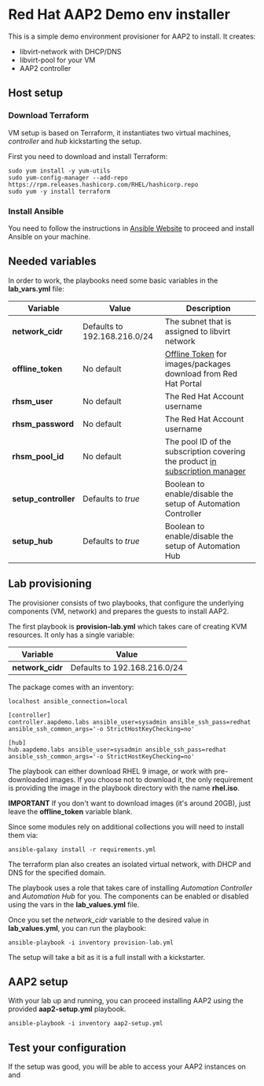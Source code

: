 # Red Hat AAP2 Demo env installer

This is a simple demo environment provisioner for AAP2 to install.
It creates:

- libvirt-network with DHCP/DNS
- libvirt-pool for your VM
- AAP2 controller

## Host setup

### Download Terraform

VM setup is based on Terraform, it instantiates two virtual machines, *controller* and *hub* kickstarting the setup.

First you need to download and install Terraform:

    sudo yum install -y yum-utils
    sudo yum-config-manager --add-repo https://rpm.releases.hashicorp.com/RHEL/hashicorp.repo
    sudo yum -y install terraform

### Install Ansible

You need to follow the instructions in [Ansible Website](https://docs.ansible.com/ansible/latest/installation_guide/intro_installation.html#installing-the-ansible-community-package) to proceed and install Ansible on your machine.

## Needed variables

In order to work, the playbooks need some basic variables in the **lab_vars.yml** file:

| Variable | Value | Description |
|--|--|--|
| **network_cidr** | Defaults to 192.168.216.0/24 | The subnet that is assigned to libvirt network |
| **offline_token** | No default | [Offline Token](https://access.redhat.com/management/api) for images/packages download from Red Hat Portal |
| **rhsm_user** | No default | The Red Hat Account username |
| **rhsm_password** | No default | The Red Hat Account username |
| **rhsm_pool_id** | No default | The pool ID of the subscription covering the product [in subscription manager](https://access.redhat.com/management/subscriptions/) |
| **setup_controller** | Defaults to *true* | Boolean to enable/disable the setup of Automation Controller |
| **setup_hub** | Defaults to *true* | Boolean to enable/disable the setup of Automation Hub |
## Lab provisioning

The provisioner consists of two playbooks, that configure the underlying components (VM, network) and prepares the guests to install AAP2.

The first playbook is **provision-lab.yml** which takes care of creating KVM resources. It only has a single variable:

| Variable | Value |
|--|--|
| **network_cidr** | Defaults to 192.168.216.0/24 |

The package comes with an inventory:

    localhost ansible_connection=local

    [controller]
    controller.aapdemo.labs ansible_user=sysadmin ansible_ssh_pass=redhat ansible_ssh_common_args='-o StrictHostKeyChecking=no'

    [hub]
    hub.aapdemo.labs ansible_user=sysadmin ansible_ssh_pass=redhat ansible_ssh_common_args='-o StrictHostKeyChecking=no'

The playbook can either download RHEL 9 image, or work with pre-downloaded images. If you choose not to download it, the only requirement is providing the image in the playbook directory with the name **rhel.iso**.

**IMPORTANT** If you don't want to download images (it's around 20GB), just leave the **offline_token** variable blank.

Since some modules rely on additional collections you will need to install them via:

    ansible-galaxy install -r requirements.yml

The terraform plan also creates an isolated virtual network, with DHCP and DNS for the specified domain.

The playbook uses a role that takes care of installing *Automation Controller* and *Automation Hub* for you. The components can be enabled or disabled using the vars in the **lab_values.yml** file.

Once you set the *network_cidr* variable to the desired value in **lab_values.yml**, you can run the playbook:

    ansible-playbook -i inventory provision-lab.yml

The setup will take a bit as it is a full install with a kickstarter.

## AAP2 setup

With your lab up and running, you can proceed installing AAP2 using the provided **aap2-setup.yml** playbook.

    ansible-playbook -i inventory aap2-setup.yml

## Test your configuration

If the setup was good, you will be able to access your AAP2 instances on [](https://controller.aapdemo.labs) and [](https://hub.aapdemo.labs)